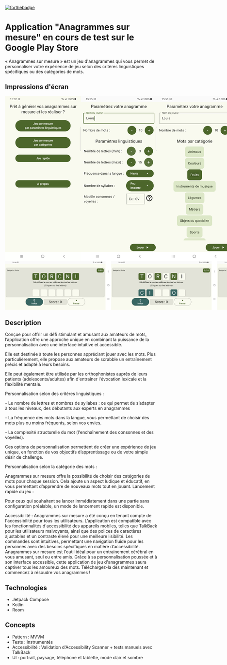 [![forthebadge](https://forthebadge.com/images/badges/made-with-kotlin.svg)](https://forthebadge.com) 

# Application "Anagrammes sur mesure" en cours de test sur le Google Play Store
« Anagrammes sur mesure » est un jeu d'anagrammes qui vous permet de personnaliser votre expérience de jeu selon des critères linguistiques spécifiques ou des catégories de mots. 

## Impressions d'écran
<div style="display: flex; justify-content: space-between;">
	<img src="img/1.png" alt="Accueil" width="250"/>
	<img src="img/2.png" alt="Paramètes linguistiques" width="250"/>
	<img src="img/3.png" alt="Par catégorie" width="250"/>
</div>	

<div style="display: flex; justify-content: space-between;">
	<img src="img/4.png" alt="Jeu" width="350"/>
	<img src="img/5.png" alt="Indices" width="350"/>
	<img src="img/6.png" alt="Solution" width="350"/>
</div>


## Description
Conçue pour offrir un défi stimulant et amusant aux amateurs de mots, l’application offre une approche unique en combinant la puissance de la personnalisation avec une interface intuitive et accessible. 
<p>Elle est destinée à toute les personnes appréciant jouer avec les mots. Plus particulièrement, elle propose aux amateurs de scrabble un entraînement précis et adapté à leurs besoins. 
<p>Elle peut également être utilisée par les orthophonistes auprès de leurs patients (adolescents/adultes) afin d'entraîner l'évocation lexicale et la flexibilité mentale. 
<p><p>Personnalisation selon des critères linguistiques : <p>
<p>- Le nombre de lettres et nombres de syllabes : ce qui permet de s’adapter à tous les niveaux, des débutants aux experts en anagrammes
<p>- La fréquence des mots dans la langue, vous permettant de choisir des mots plus ou moins fréquents, selon vos envies.
<p>- La complexité structurelle du mot (l'enchaînement des consonnes et des voyelles).
<p>Ces options de personnalisation permettent de créer une expérience de jeu unique, en fonction de vos objectifs d’apprentissage ou de votre simple désir de challenge.
<p>Personnalisation selon la catégorie des mots :
<p>Anagrammes sur mesure offre la possibilité de choisir des catégories de mots pour chaque session. Cela ajoute un aspect ludique et éducatif, en vous permettant d’apprendre de nouveaux mots tout en jouant.
Lancement rapide du jeu :
<p>Pour ceux qui souhaitent se lancer immédiatement dans une partie sans configuration préalable, un mode de lancement rapide est disponible. 
<p>
<p>Accessibilité :
Anagrammes sur mesure a été conçu en tenant compte de l'accessibilité pour tous les utilisateurs. L’application est compatible avec les fonctionnalités d'accessibilité des appareils mobiles, telles que TalkBack pour les utilisateurs malvoyants, ainsi que des polices de caractères ajustables et un contraste élevé pour une meilleure lisibilité. Les commandes sont intuitives, permettant une navigation fluide pour les personnes avec des besoins spécifiques en matière d’accessibilité.
Anagrammes sur mesure est l'outil idéal pour un entrainement cérébral en vous amusant, seul ou entre amis. Grâce à sa personnalisation poussée et à son interface accessible, cette application de jeu d'anagrammes saura captiver tous les amoureux des mots. Téléchargez-la dès maintenant et commencez à résoudre vos anagrammes !

## Technologies
- Jetpack Compose
- Kotlin
- Room

## Concepts

- Pattern : MVVM
- Tests : Instrumentés
- Accessibilité : Validation d'Accessibility Scanner + tests manuels avec TalkBack
- UI : portrait, paysage, téléphone et tablette, mode clair et sombre
